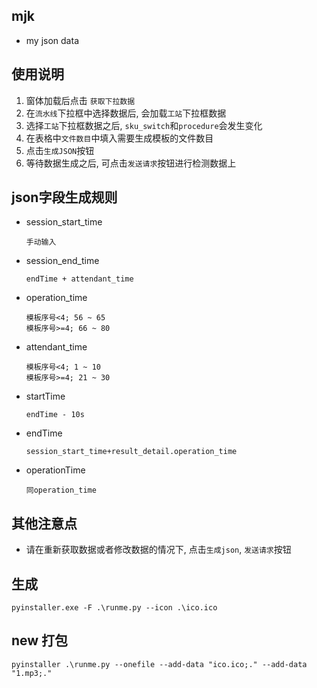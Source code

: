## mjk
+ my json data

## 使用说明

1. 窗体加载后点击 `获取下拉数据`
2. 在`流水线`下拉框中选择数据后, 会加载`工站`下拉框数据
3. 选择`工站`下拉框数据之后, `sku_switch`和`procedure`会发生变化
4. 在表格中`文件数目`中填入需要生成模板的文件数目
5. 点击`生成JSON`按钮
6. 等待数据生成之后, 可点击`发送请求`按钮进行检测数据上

## json字段生成规则
- session_start_time  
    ```
    手动输入
    ```

- session_end_time
    ```
    endTime + attendant_time
    ```

- operation_time

    ```
    模板序号<4; 56 ~ 65
    模板序号>=4; 66 ~ 80
    ```
- attendant_time  
    ```
    模板序号<4; 1 ~ 10
    模板序号>=4; 21 ~ 30
    ```
- startTime
  ```
  endTime - 10s	
  ```
- endTime
  ```
  session_start_time+result_detail.operation_time
  ```
- operationTime
  ```
  同operation_time
  ```

## 其他注意点
- 请在重新获取数据或者修改数据的情况下, 点击`生成json`, `发送请求`按钮

## 生成
```commandline
pyinstaller.exe -F .\runme.py --icon .\ico.ico 
```

## new 打包
```commandline
pyinstaller .\runme.py --onefile --add-data "ico.ico;." --add-data "1.mp3;."
```